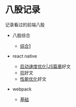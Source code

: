 # 八股记录

记录看过的前端八股

- 八股综合
  - [综合1](https://juejin.cn/post/7016593221815910408#heading-85)



- react native
  - [启动速度优化|JS篇章](https://supercodepower.com/react-native-performance-js)好文
  - [坑](https://juejin.cn/post/7012804162249293854)好文
  - [性能优化](https://juejin.cn/post/6844904041290432525)好文



- webpack
  - [基础](https://www.jiangruitao.com/webpack/)




